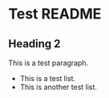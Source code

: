# Test README

## Heading 2

This is a test paragraph.

- This is a test list.
- This is another test list.